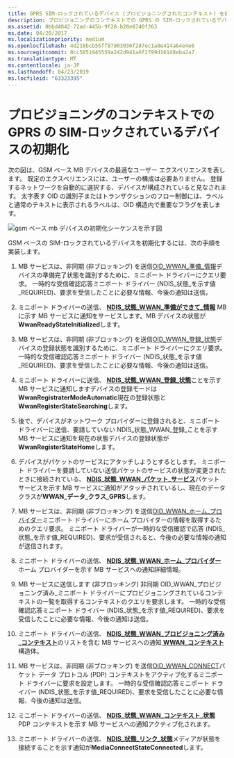```yaml
---
title: GPRS SIM-ロックされているデバイス (プロビジョニングされたコンテキスト) を初期化しています
description: プロビジョニングのコンテキストでの GPRS の SIM-ロックされているデバイスの初期化
ms.assetid: 0bbd4842-72ad-445b-9f28-b28e8740f263
ms.date: 04/20/2017
ms.localizationpriority: medium
ms.openlocfilehash: 4d218bcb55ff87903036f287ec1a0e414a64e4e6
ms.sourcegitcommit: 0cc5051945559a242d941a6f2799d161d8eba2a7
ms.translationtype: MT
ms.contentlocale: ja-JP
ms.lasthandoff: 04/23/2019
ms.locfileid: "63323395"
---
```

# <a name="initialization-of-a-non-sim-locked-gprs-device-with-a-provisioned-context"></a>プロビジョニングのコンテキストでの GPRS の SIM-ロックされているデバイスの初期化

次の図は、GSM ベース MB デバイスの最適なユーザー エクスペリエンスを表します。 既定のエクスペリエンスには、ユーザーの構成は必要ありません。 登録するネットワークを自動的に選択する、デバイスが構成されていると見なされます。 太字表す OID の識別子またはトランザクションのフロー制御には、ラベルと通常のテキストに表示されるラベルは、OID 構造内で重要なフラグを表します。

![gsm ベース mb デバイスの初期化シーケンスを示す図](images/wwangsmdevinitseq.png)

GSM ベースの SIM-ロックされているデバイスを初期化するには、次の手順を実装します。

1.  MB サービスは、非同期 (非ブロッキング) を送信[OID\_WWAN\_準備\_情報](https://msdn.microsoft.com/library/windows/hardware/ff569833)デバイスの準備完了状態を識別するために、ミニポート ドライバーにクエリ要求。 一時的な受信確認応答ミニポート ドライバー (NDIS\_状態\_を示す値\_REQUIRED)、要求を受信したことに必要な情報、今後の通知は送信。

2.  ミニポート ドライバーの送信、 [ **NDIS\_状態\_WWAN\_準備ができて\_情報**](https://msdn.microsoft.com/library/windows/hardware/ff567856) MB に示す MB サービスに通知をサービスします。MB デバイスの状態が**WwanReadyStateInitialized**します。

3.  MB サービスは、非同期 (非ブロッキング) を送信[OID\_WWAN\_登録\_状態](https://msdn.microsoft.com/library/windows/hardware/ff569834)デバイスの登録状態を識別するために、ミニポート ドライバーにクエリ要求。 一時的な受信確認応答ミニポート ドライバー (NDIS\_状態\_を示す値\_REQUIRED)、要求を受信したことに必要な情報、今後の通知は送信。

4.  ミニポート ドライバーに送信、 [ **NDIS\_状態\_WWAN\_登録\_状態**](https://msdn.microsoft.com/library/windows/hardware/ff567857)ことを示す MB サービスに通知しますデバイスの登録モードは**WwanRegistraterModeAutomatic**現在の登録状態と**WwanRegisterStateSearching**します。

5.  後で、デバイスがネットワーク プロバイダーに登録されると、ミニポート ドライバーに送信、要請していない NDIS\_状態\_WWAN\_登録\_ことを示す MB サービスに通知を現在の状態デバイスの登録状態が**WwanRegisterStateHome**します。

6.  デバイスがパケットのサービスにアタッチしようとするとします。 ミニポート ドライバーを要請していない送信パケットのサービスの状態が変更されたときに接続されている、 [ **NDIS\_状態\_WWAN\_パケット\_サービス**](https://msdn.microsoft.com/library/windows/hardware/ff567850)パケット サービスを示す MB サービスに通知がアタッチされているし、現在のデータ クラスが**WWAN\_データ\_クラス\_GPRS**します。

7.  MB サービスは、非同期 (非ブロッキング) を送信[OID\_WWAN\_ホーム\_プロバイダー](https://msdn.microsoft.com/library/windows/hardware/ff569826)ミニポート ドライバーにホーム プロバイダーの情報を取得するためのクエリ要求。 ミニポート ドライバーが一時的な受信確認で応答 (NDIS\_状態\_を示す値\_REQUIRED)、要求が受信されると、今後の必要な情報の通知が送信されます。

8.  ミニポート ドライバーの送信、 [ **NDIS\_状態\_WWAN\_ホーム\_プロバイダー** ](https://msdn.microsoft.com/library/windows/hardware/ff567848)ホーム プロバイダーを示す MB サービスへの通知詳細情報。

9.  MB サービスに送信します (非ブロッキング) 非同期 OID\_WWAN\_プロビジョニング済み\_ミニポート ドライバーにプロビジョニングされているコンテキストの一覧を取得するコンテキストのクエリを要求します。 一時的な受信確認応答ミニポート ドライバー (NDIS\_状態\_を示す値\_REQUIRED)、要求を受信したことに必要な情報、今後の通知は送信。

10. ミニポート ドライバーの送信、 [ **NDIS\_状態\_WWAN\_プロビジョニング済み\_コンテキスト**](https://msdn.microsoft.com/library/windows/hardware/ff567854)のリストを含む MB サービスへの通知[ **WWAN\_コンテキスト**](https://msdn.microsoft.com/library/windows/hardware/ff571201)構造体。

11. MB サービスは、非同期 (非ブロッキング) を送信[OID\_WWAN\_CONNECT](https://msdn.microsoft.com/library/windows/hardware/ff569823)パケット データ プロトコル (PDP) コンテキストをアクティブ化するミニポート ドライバーに要求を設定します。 一時的な受信確認応答ミニポート ドライバー (NDIS\_状態\_を示す値\_REQUIRED)、要求を受信したことに必要な情報、今後の通知は送信。

12. ミニポート ドライバーの送信、 [ **NDIS\_状態\_WWAN\_コンテキスト\_状態**](https://msdn.microsoft.com/library/windows/hardware/ff567843) PDP コンテキストを示す MB サービスへの通知アクティブ化されます。

13. ミニポート ドライバーの送信、 [ **NDIS\_状態\_リンク\_状態**](https://msdn.microsoft.com/library/windows/hardware/ff567391)メディアが状態を接続することを示す通知が**MediaConnectStateConnected**します。

 

 





